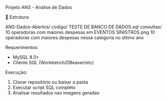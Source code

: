 Projeto ANS - Análise de Dados


📂 Estrutura

ANS-Dados-Abertos/
codigo/
TESTE DE BANCO DE DADOS.sql
consultas/
10 operadoras com maiores despesas em EVENTOS SINISTROS.png
10 operadoras com maiores despesas nessa categoria no último ano

Requerimentos:
- MySQL 8.0+
- Cliente SQL (Workbench/DBeaver/etc)

Execução:
1. Clonar repositório ou baixar a pasta
2. Executar script SQL completo
3. Analisar resultados nas imagens geradas

